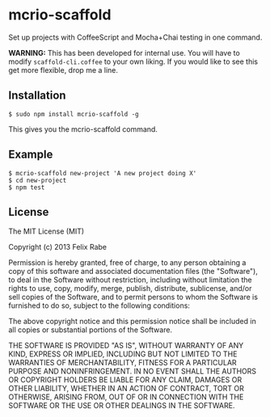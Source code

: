 mcrio-scaffold
==============

Set up projects with CoffeeScript and Mocha+Chai testing in one command.

**WARNING:** This has been developed for internal use. You will have to modify
`scaffold-cli.coffee` to your own liking. If you would like to see this get more
flexible, drop me a line.


Installation
------------

    $ sudo npm install mcrio-scaffold -g

This gives you the mcrio-scaffold command.


Example
-------

    $ mcrio-scaffold new-project 'A new project doing X'
    $ cd new-project
    $ npm test


License
-------

The MIT License (MIT)

Copyright (c) 2013 Felix Rabe

Permission is hereby granted, free of charge, to any person obtaining a copy
of this software and associated documentation files (the "Software"), to deal
in the Software without restriction, including without limitation the rights
to use, copy, modify, merge, publish, distribute, sublicense, and/or sell
copies of the Software, and to permit persons to whom the Software is
furnished to do so, subject to the following conditions:

The above copyright notice and this permission notice shall be included in
all copies or substantial portions of the Software.

THE SOFTWARE IS PROVIDED "AS IS", WITHOUT WARRANTY OF ANY KIND, EXPRESS OR
IMPLIED, INCLUDING BUT NOT LIMITED TO THE WARRANTIES OF MERCHANTABILITY,
FITNESS FOR A PARTICULAR PURPOSE AND NONINFRINGEMENT. IN NO EVENT SHALL THE
AUTHORS OR COPYRIGHT HOLDERS BE LIABLE FOR ANY CLAIM, DAMAGES OR OTHER
LIABILITY, WHETHER IN AN ACTION OF CONTRACT, TORT OR OTHERWISE, ARISING FROM,
OUT OF OR IN CONNECTION WITH THE SOFTWARE OR THE USE OR OTHER DEALINGS IN
THE SOFTWARE.
